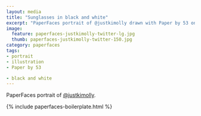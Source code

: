 ```yaml
---
layout: media
title: "Sunglasses in black and white"
excerpt: "PaperFaces portrait of @justkimolly drawn with Paper by 53 on an iPad."
image: 
  feature: paperfaces-justkimolly-twitter-lg.jpg
  thumb: paperfaces-justkimolly-twitter-150.jpg
category: paperfaces
tags: 
- portrait
- illustration
- Paper by 53

- black and white
---
```


PaperFaces portrait of [@justkimolly](http://twitter.com/justkimolly).

{% include paperfaces-boilerplate.html %}